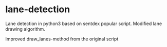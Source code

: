 # lane-detection
Lane detection in python3 based on sentdex popular script. Modified lane drawing algorithm. 

Improved draw_lanes-method from the original script
